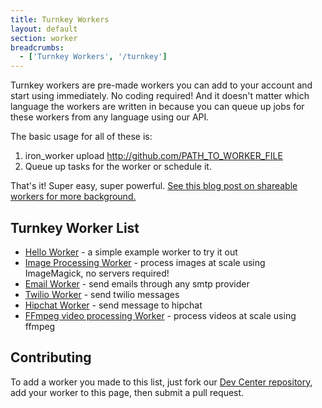 ```yaml
---
title: Turnkey Workers
layout: default
section: worker
breadcrumbs:
  - ['Turnkey Workers', '/turnkey']
---
```


Turnkey workers are pre-made workers you can add to your account and start using immediately. No coding required!
And it doesn't matter which language the workers are written in because you can queue up jobs for these workers from
any language using our API.

The basic usage for all of these is:

1. iron_worker upload http://github.com/PATH_TO_WORKER_FILE
2. Queue up tasks for the worker or schedule it.

That's it!  Super easy, super powerful. [See this blog post on shareable workers for more background.](http://blog.iron.io/2012/11/sharable-open-source-workers-for.html)

## Turnkey Worker List

- [Hello Worker](https://github.com/treeder/hello_worker) - a simple example worker to try it out
- [Image Processing Worker](https://github.com/treeder/image_processing_worker) - process images at scale using ImageMagick, no servers required!
- [Email Worker](https://github.com/treeder/email_worker) - send emails through any smtp provider
- [Twilio Worker](https://github.com/treeder/twilio_worker) - send twilio messages
- [Hipchat Worker](https://github.com/treeder/hipchat_worker) - send message to hipchat
- [FFmpeg video processing Worker](https://github.com/thousandsofthem/workers/tree/master/ffmpeg_turn_key) - process videos at scale using ffmpeg

## Contributing

To add a worker you made to this list, just fork our [Dev Center repository](https://github.com/iron-io/docs),
add your worker to this page, then submit a pull request.


